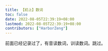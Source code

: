 ```yaml
---
title: 【初上】数词
toc: false
date: 2022-08-05T22:39:19+08:00
lastmod: 2022-08-05T22:39:19+08:00
contributors: ["HarborZeng"]
---
```


前面已经记录过了，有音读数词，训读数词。跳过。

